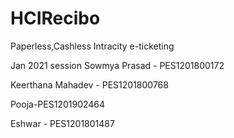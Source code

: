 # HCIRecibo
Paperless,Cashless Intracity e-ticketing

Jan 2021 session
Sowmya Prasad - PES1201800172

Keerthana Mahadev - PES1201800768

Pooja-PES1201902464

Eshwar - PES1201801487
